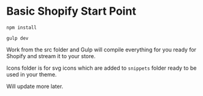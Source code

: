 # Basic Shopify Start Point

`npm install`

`gulp dev`

Work from the src folder and Gulp will compile everything for you ready for Shopify and stream it to your store.

Icons folder is for svg icons which are added to `snippets` folder ready to be used in your theme.

Will update more later.
